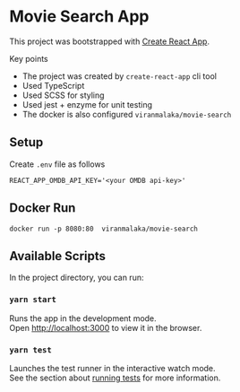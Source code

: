 # Movie Search App

This project was bootstrapped with [Create React App](https://github.com/facebook/create-react-app).

Key points
- The project was created by `create-react-app` cli tool
- Used TypeScript 
- Used SCSS for styling
- Used jest + enzyme for unit testing
- The docker is also configured `viranmalaka/movie-search`

## Setup
Create `.env` file as follows
```
REACT_APP_OMDB_API_KEY='<your OMDB api-key>'
```

## Docker Run
```
docker run -p 8080:80  viranmalaka/movie-search
```

## Available Scripts

In the project directory, you can run:

### `yarn start`

Runs the app in the development mode.\
Open [http://localhost:3000](http://localhost:3000) to view it in the browser.

### `yarn test`

Launches the test runner in the interactive watch mode.\
See the section about [running tests](https://facebook.github.io/create-react-app/docs/running-tests) for more information.

